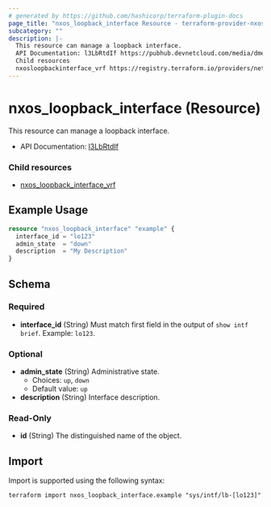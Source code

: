 ```yaml
---
# generated by https://github.com/hashicorp/terraform-plugin-docs
page_title: "nxos_loopback_interface Resource - terraform-provider-nxos"
subcategory: ""
description: |-
  This resource can manage a loopback interface.
  API Documentation: l3LbRtdIf https://pubhub.devnetcloud.com/media/dme-docs-10-2-2/docs/Layer%203/l3:LbRtdIf/
  Child resources
  nxosloopbackinterface_vrf https://registry.terraform.io/providers/netascode/nxos/latest/docs/resources/loopback_interface_vrf
---
```


# nxos_loopback_interface (Resource)

This resource can manage a loopback interface.

- API Documentation: [l3LbRtdIf](https://pubhub.devnetcloud.com/media/dme-docs-10-2-2/docs/Layer%203/l3:LbRtdIf/)

### Child resources

- [nxos_loopback_interface_vrf](https://registry.terraform.io/providers/netascode/nxos/latest/docs/resources/loopback_interface_vrf)

## Example Usage

```terraform
resource "nxos_loopback_interface" "example" {
  interface_id = "lo123"
  admin_state  = "down"
  description  = "My Description"
}
```

<!-- schema generated by tfplugindocs -->
## Schema

### Required

- **interface_id** (String) Must match first field in the output of `show intf brief`. Example: `lo123`.

### Optional

- **admin_state** (String) Administrative state.
  - Choices: `up`, `down`
  - Default value: `up`
- **description** (String) Interface description.

### Read-Only

- **id** (String) The distinguished name of the object.

## Import

Import is supported using the following syntax:

```shell
terraform import nxos_loopback_interface.example "sys/intf/lb-[lo123]"
```
